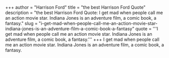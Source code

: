 +++
author = "Harrison Ford"
title = "the best Harrison Ford Quote"
description = "the best Harrison Ford Quote: I get mad when people call me an action movie star. Indiana Jones is an adventure film, a comic book, a fantasy."
slug = "i-get-mad-when-people-call-me-an-action-movie-star-indiana-jones-is-an-adventure-film-a-comic-book-a-fantasy"
quote = '''I get mad when people call me an action movie star. Indiana Jones is an adventure film, a comic book, a fantasy.'''
+++
I get mad when people call me an action movie star. Indiana Jones is an adventure film, a comic book, a fantasy.
